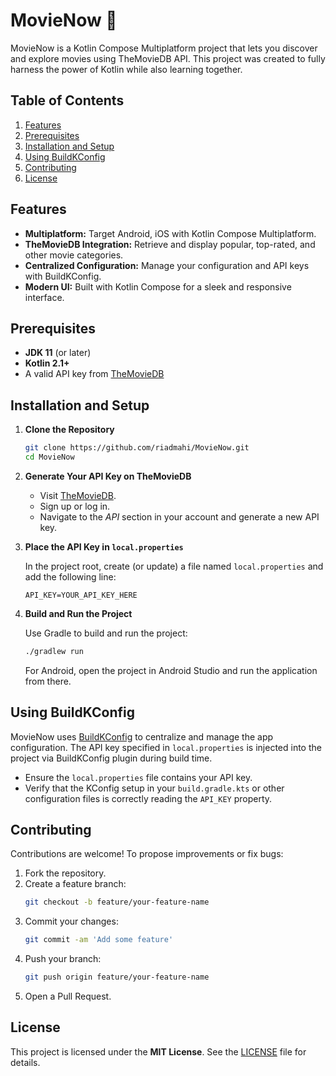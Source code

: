 # MovieNow 🍿

MovieNow is a Kotlin Compose Multiplatform project that lets you discover and explore movies using TheMovieDB API. This project was created to fully harness the power of Kotlin while also learning together.

## Table of Contents

1. [Features](#features)
2. [Prerequisites](#prerequisites)
3. [Installation and Setup](#installation-and-setup)
4. [Using BuildKConfig](#using-kconfig)
5. [Contributing](#contributing)
6. [License](#license)

## Features

- **Multiplatform:** Target Android, iOS with Kotlin Compose Multiplatform.
- **TheMovieDB Integration:** Retrieve and display popular, top-rated, and other movie categories.
- **Centralized Configuration:** Manage your configuration and API keys with BuildKConfig.
- **Modern UI:** Built with Kotlin Compose for a sleek and responsive interface.

## Prerequisites

- **JDK 11** (or later)
- **Kotlin 2.1+**
- A valid API key from [TheMovieDB](https://developer.themoviedb.org/reference/intro/getting-started)

## Installation and Setup

1. **Clone the Repository**

   ```bash
   git clone https://github.com/riadmahi/MovieNow.git
   cd MovieNow
   ```

2. **Generate Your API Key on TheMovieDB**

   - Visit [TheMovieDB](https://developer.themoviedb.org/reference/intro/getting-started).
   - Sign up or log in.
   - Navigate to the *API* section in your account and generate a new API key.

3. **Place the API Key in `local.properties`**

   In the project root, create (or update) a file named `local.properties` and add the following line:

   ```local.properties
   API_KEY=YOUR_API_KEY_HERE
   ```

4. **Build and Run the Project**

   Use Gradle to build and run the project:

   ```bash
   ./gradlew run
   ```

   For Android, open the project in Android Studio and run the application from there.

## Using BuildKConfig

MovieNow uses [BuildKConfig](https://github.com/yshrsmz/BuildKonfig) to centralize and manage the app configuration. The API key specified in `local.properties` is injected into the project via BuildKConfig plugin during build time.

- Ensure the `local.properties` file contains your API key.
- Verify that the KConfig setup in your `build.gradle.kts` or other configuration files is correctly reading the `API_KEY` property.

## Contributing

Contributions are welcome! To propose improvements or fix bugs:

1. Fork the repository.
2. Create a feature branch:
   ```bash
   git checkout -b feature/your-feature-name
   ```
3. Commit your changes:
   ```bash
   git commit -am 'Add some feature'
   ```
4. Push your branch:
   ```bash
   git push origin feature/your-feature-name
   ```
5. Open a Pull Request.

## License

This project is licensed under the **MIT License**. See the [LICENSE](LICENSE) file for details.
